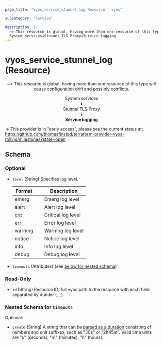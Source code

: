 ```yaml
---
page_title: "vyos_service_stunnel_log Resource - vyos"

subcategory: "Service"

description: |- 
  ~> This resource is global, having more than one resource of this type will cause configuration drift and possibly conflicts.
  System services⯯Stunnel TLS Proxy⯯Service logging
---
```


# vyos_service_stunnel_log (Resource)
<center>

~> This resource is global, having more than one resource of this type will cause configuration drift and possibly conflicts.

System services  
⯯  
Stunnel TLS Proxy  
⯯  
**Service logging**


</center>

-> This provider is in "early access", please see the current status at: https://github.com/thomasfinstad/terraform-provider-vyos-rolling/milestones?state=open

## Schema

### Optional

- `level` (String) Specifies log level.

    |Format   &emsp;|Description         |
    |-----------|----------------------|
    |emerg    &emsp;|Emerg log level     |
    |alert    &emsp;|Alert log level     |
    |crit     &emsp;|Critical log level  |
    |err      &emsp;|Error log level     |
    |warning  &emsp;|Warning log level   |
    |notice   &emsp;|Notice log level    |
    |info     &emsp;|Info log level      |
    |debug    &emsp;|Debug log level     |
- `timeouts` (Attributes) (see [below for nested schema](#nestedatt--timeouts))

### Read-Only

- `id` (String) Resource ID, full vyos path to the resource with each field separated by dunder (`__`).

<a id="nestedatt--timeouts"></a>
### Nested Schema for `timeouts`

Optional:

- `create` (String) A string that can be [parsed as a duration](https://pkg.go.dev/time#ParseDuration) consisting of numbers and unit suffixes, such as &#34;30s&#34; or &#34;2h45m&#34;. Valid time units are &#34;s&#34; (seconds), &#34;m&#34; (minutes), &#34;h&#34; (hours).  
